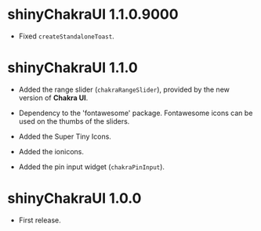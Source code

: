 # shinyChakraUI 1.1.0.9000

* Fixed `createStandaloneToast`.


# shinyChakraUI 1.1.0

* Added the range slider (`chakraRangeSlider`), provided by the new version of 
**Chakra UI**.

* Dependency to the 'fontawesome' package. Fontawesome icons can be used on 
the thumbs of the sliders.

* Added the Super Tiny Icons.

* Added the ionicons.

* Added the pin input widget (`chakraPinInput`).



# shinyChakraUI 1.0.0

* First release.

